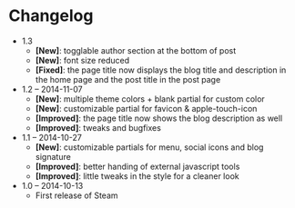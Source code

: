 # Changelog

* 1.3
    * **[New]**: togglable author section at the bottom of post
    * **[New]**: font size reduced
    * **[Fixed]**: the page title now displays the blog title and description in the home page and the post title in the post page
* 1.2 – 2014-11-07
    * **[New]**: multiple theme colors + blank partial for custom color
    * **[New]**: customizable partial for favicon & apple-touch-icon
    * **[Improved]**: the page title now shows the blog description as well
    * **[Improved]**: tweaks and bugfixes
* 1.1 – 2014-10-27
    * **[New]**: customizable partials for menu, social icons and blog signature
    * **[Improved]**: better handing of external javascript tools
    * **[Improved]**: little tweaks in the style for a cleaner look
* 1.0 – 2014-10-13
    * First release of Steam
